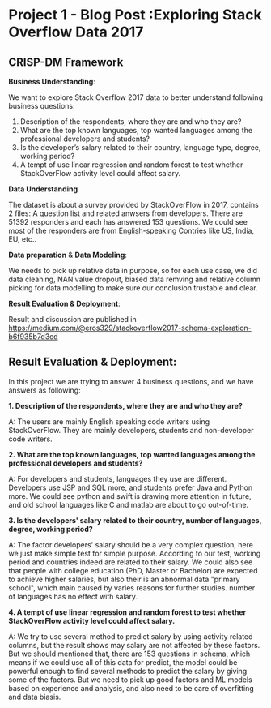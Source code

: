 # Project 1 - Blog Post :Exploring Stack Overflow Data 2017 


## CRISP-DM Framework

**Business Understanding**: 

We want to explore Stack Overflow 2017 data to better understand following business questions:

1. Description of the respondents, where they are and who they are?
2. What are the top known languages, top wanted languages among the professional developers and students?
3. Is the developer’s salary related to their country, language type, degree, working period?
4. A tempt of use linear regression and random forest to test whether StackOverFlow activity level could affect salary.

**Data Understanding** 

The dataset is about a survey provided by StackOverFlow in 2017, contains 2 files: A question list and related anwsers from developers. There are 51392 responders and each has answered 153 questions. We could see most of the responders are from English-speaking Contries like US, India, EU, etc..

**Data preparation** & **Data Modeling**: 

We needs to pick up relative data in purpose, so for each use case, we did data cleaning, NAN value dropout, biased data remving and relative column picking for data modelling to make sure our conclusion trustable and clear.

**Result Evaluation & Deployment**: 

Result and discussion are published in https://medium.com/@eros329/stackoverflow2017-schema-exploration-b6f935b7d3cd


## Result Evaluation & Deployment:

In this project we are trying to answer 4 business questions, and we have answers as following:
    
**1. Description of the respondents, where they are and who they are?**

A: The users are mainly English speaking code writers using StackOverFlow. They are mainly developers, students and non-developer code writers.

**2. What are the top known languages, top wanted languages among the professional developers and students?**

A: For developers and students, languages they use are different. Developers use JSP and SQL more, and students prefer Java and Python more.
  We could see python and swift is drawing more attention in future, and old school languages like C and matlab are about to go out-of-time.  

**3. Is the developers' salary related to their country, number of languages, degree, working period?**

A: The factor developers' salary should be a very complex question, here we just make simple test for simple purpose. 
  According to our test, working period and countries indeed are related to their salary. We could also see that people with college education (PhD, Master or Bachelor) are expected to achieve higher salaries, but also their is an abnormal data "primary school", which main caused by varies reasons for further studies. number of languages has no effect with salary.

**4. A tempt of use linear regression and random forest to test whether StackOverFlow activity level could affect salary.**

A: We try to use several method to predict salary by using activity related columns, but the result shows may salary are not affected by these factors.
But we should mentioned that, there are 153 questions in schema, which means if we could use all of this data for predict, the model could be powerful enough to find several methods to predict the salary by giving some of the factors. But we need to pick up good factors and ML models based on experience and analysis, and also need to be care of overfitting and data biasis. 

